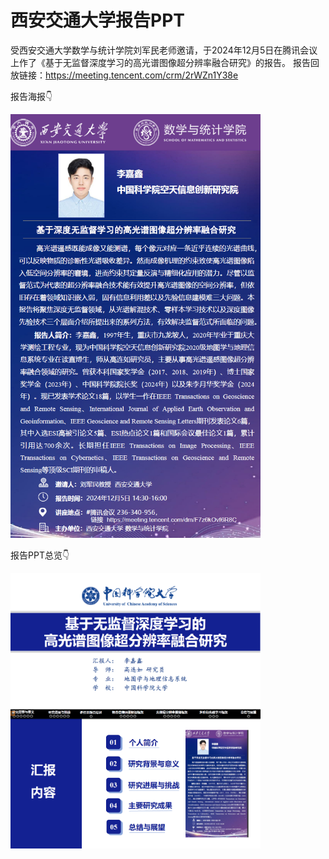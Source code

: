 # 西安交通大学报告PPT

受西安交通大学数学与统计学院刘军民老师邀请，于2024年12月5日在腾讯会议上作了《基于无监督深度学习的高光谱图像超分辨率融合研究》的报告。
报告回放链接：https://meeting.tencent.com/crm/2rWZn1Y38e


报告海报👇

<img src="poster.png" width="400px"/>

报告PPT总览👇

<img src="Fig1.png" width="400px"/>

